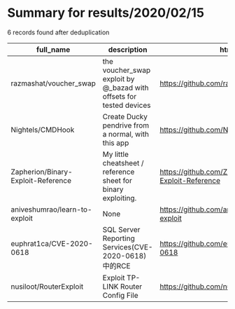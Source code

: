 
# Summary for results/2020/02/15
    
6 records found after deduplication

| full_name | description | html_url | matched_list | matched_count | pushed_at | size | stargazers_count | language | forks_count |
|------------------------------------|---------------------------------------------------------------------|-------------------------------------------------------|------------------|-----------------|---------------------------|--------|--------------------|-------------------|---------------|
| razmashat/voucher_swap | the voucher_swap exploit by @_bazad with offsets for tested devices | https://github.com/razmashat/voucher_swap | ['exploit'] | 1 | 2020-02-15 17:06:50+00:00 | 2114 | 47 | C | 12 |
| Nightels/CMDHook | Create Ducky pendrive from a normal, with this app | https://github.com/Nightels/CMDHook | ['exploit'] | 1 | 2020-02-15 19:40:06+00:00 | 234 | 0 | Visual Basic .NET | 0 |
| Zapherion/Binary-Exploit-Reference | My little cheatsheet / reference sheet for binary exploiting. | https://github.com/Zapherion/Binary-Exploit-Reference | ['exploit'] | 1 | 2020-02-15 16:11:11+00:00 | 3 | 0 | | 0 |
| aniveshumrao/learn-to-exploit | None | https://github.com/aniveshumrao/learn-to-exploit | ['exploit'] | 1 | 2020-02-15 01:44:59+00:00 | 0 | 0 | | 0 |
| euphrat1ca/CVE-2020-0618 | SQL Server Reporting Services(CVE-2020-0618)中的RCE | https://github.com/euphrat1ca/CVE-2020-0618 | ['cve-2', 'rce'] | 2 | 2020-02-15 06:41:54+00:00 | 2 | 195 | nan | 38 |
| nusiloot/RouterExploit | Exploit TP-LINK Router Config File | https://github.com/nusiloot/RouterExploit | ['exploit'] | 1 | 2020-02-15 15:19:56+00:00 | 1029 | 0 | | 0 |
